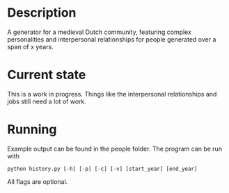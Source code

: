# Description
A generator for a medieval Dutch community, featuring complex personalities and interpersonal relationships for people generated over a span of x years. 

# Current state
This is a work in progress. Things like the interpersonal relationships and jobs still need a lot of work. 

# Running
Example output can be found in the people folder. The program can be run with 
```
python history.py [-h] [-p] [-c] [-v] [start_year] [end_year]
```
All flags are optional. 
